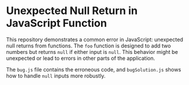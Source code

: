 # Unexpected Null Return in JavaScript Function

This repository demonstrates a common error in JavaScript: unexpected null returns from functions.  The `foo` function is designed to add two numbers but returns `null` if either input is `null`. This behavior might be unexpected or lead to errors in other parts of the application.

The `bug.js` file contains the erroneous code, and `bugSolution.js` shows how to handle `null` inputs more robustly.